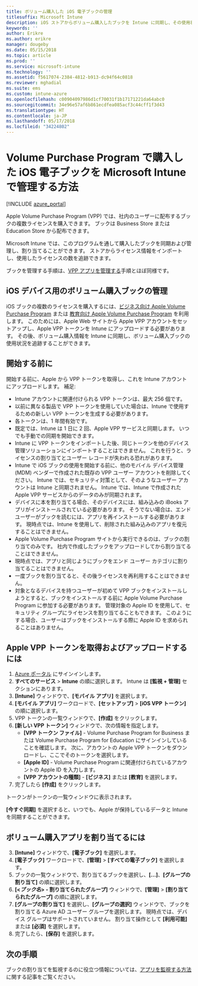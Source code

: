 ```yaml
---
title: ボリューム購入した iOS 電子ブックの管理
titlesuffix: Microsoft Intune
description: iOS ストアからボリューム購入したブックを Intune に同期し、その使用状況を管理および追跡する方法について説明します。
keywords: ''
author: Erikre
ms.author: erikre
manager: dougeby
ms.date: 05/15/2018
ms.topic: article
ms.prod: ''
ms.service: microsoft-intune
ms.technology: ''
ms.assetid: f5617074-2384-4812-b913-dc94f64c0818
ms.reviewer: mghadial
ms.suite: ems
ms.custom: intune-azure
ms.openlocfilehash: c00904097986d1cf70031f1b17171221da64abc0
ms.sourcegitcommit: 34e96e57af6b861ecdfea085acf3c44cff1f3d43
ms.translationtype: HT
ms.contentlocale: ja-JP
ms.lasthandoff: 05/17/2018
ms.locfileid: "34224802"
---
```

# <a name="how-to-manage-ios-ebooks-you-purchased-through-a-volume-purchase-program-with-microsoft-intune"></a>Volume Purchase Program で購入した iOS 電子ブックを Microsoft Intune で管理する方法


[!INCLUDE [azure_portal](./includes/azure_portal.md)]

Apple Volume Purchase Program (VPP) では、社内のユーザーに配布するブックの複数ライセンスを購入できます。 ブックは Business Store または Education Store から配布できます。

Microsoft Intune では、このプログラムを通して購入したブックを同期および管理し、割り当てることができます。 ストアからライセンス情報をインポートし、使用したライセンスの数を追跡できます。

ブックを管理する手順は、[VPP アプリを管理する](vpp-apps-ios.md)手順とほぼ同様です。

## <a name="manage-volume-purchased-books-for-ios-devices"></a>iOS デバイス用のボリューム購入ブックの管理
iOS ブックの複数のライセンスを購入するには、[ビジネス向け Apple Volume Purchase Program](http://www.apple.com/business/vpp/) または [教育向け Apple Volume Purchase Program](http://volume.itunes.apple.com/us/store) を利用します。 このためには、Apple Web サイトから Apple VPP アカウントをセットアップし、Apple VPP トークンを Intune にアップロードする必要があります。  その後、ボリューム購入情報を Intune に同期し、ボリューム購入ブックの使用状況を追跡することができます。

## <a name="before-you-start"></a>開始する前に
開始する前に、Apple から VPP トークンを取得し、これを Intune アカウントにアップロードします。 補足:

* Intune アカウントに関連付けられる VPP トークンは、最大 256 個です。
* 以前に異なる製品で VPP トークンを使用していた場合は、Intune で使用するための新しい VPP トークンを生成する必要があります。
* 各トークンは、1 年間有効です。
* 既定では、Intune は 1 日に 2 回、Apple VPP サービスと同期します。 いつでも手動での同期を開始できます。
* Intune に VPP トークンをインポートした後、同じトークンを他のデバイス管理ソリューションにインポートすることはできません。 これを行うと、ライセンスの割り当てとユーザー レコードが失われる恐れがあります。
* Intune で iOS ブックの使用を開始する前に、他のモバイル デバイス管理 (MDM) ベンダーで作成された既存の VPP ユーザー アカウントを削除してください。 Intune では、セキュリティ対策として、そのようなユーザー アカウントは Intune と同期されません。 Intune では、Intune で作成された Apple VPP サービスからのデータのみが同期されます。
* デバイスに本を割り当てる場合、そのデバイスには、組み込みの iBooks アプリがインストールされている必要があります。 そうでない場合は、エンド ユーザーがブックを読むには、アプリを再インストールする必要があります。 現時点では、Intune を使用して、削除された組み込みのアプリを復元することはできません。
* Apple Volume Purchase Program サイトから実行できるのは、ブックの割り当てのみです。 社内で作成したブックをアップロードしてから割り当てることはできません。
* 現時点では、アプリと同じようにブックをエンド ユーザー カテゴリに割り当てることはできません。
* 一度ブックを割り当てると、その後ライセンスを再利用することはできません。
* 対象となるデバイスを持つユーザーが初めて VPP ブックをインストールしようとすると、ブックをインストールする前に Apple Volume Purchase Program に参加する必要があります。 管理対象の Apple ID を使用して、セキュリティ グループにライセンスを割り当てることもできます。 このようにする場合、ユーザーはブックをインストールする際に Apple ID を求められることはありません。

## <a name="to-get-and-upload-an-apple-vpp-token"></a>Apple VPP トークンを取得およびアップロードするには

1. [Azure ポータル](https://portal.azure.com) にサインインします。
2. **すべてのサービス** > **Intune** の順に選択します。 Intune は **[監視 + 管理]** セクションにあります。
3. **[Intune]** ウィンドウで、**[モバイル アプリ]** を選択します。
1.  **[モバイル アプリ]** ワークロードで、**[セットアップ]** > **[iOS VPP トークン]** の順に選択します。
2.  VPP トークンの一覧ウィンドウで、**[作成]** をクリックします。
3.  **[新しい VPP トークン]** ウィンドウで、次の情報を指定します。
    - **[VPP トークン ファイル]** - Volume Purchase Program for Business または Volume Purchase Program for Education にサインインしていることを確認します。 次に、アカウントの Apple VPP トークンをダウンロードし、ここでそのトークンを選択します。
    - **[Apple ID]** - Volume Purchase Program に関連付けられているアカウントの Apple ID を入力します。
    - **[VPP アカウントの種類]** - **[ビジネス]** または **[教育]** を選択します。
4. 完了したら **[作成]** をクリックします。

トークンがトークンの一覧ウィンドウに表示されます。


**[今すぐ同期]** を選択すると、いつでも、Apple が保持しているデータと Intune を同期することができます。

## <a name="to-assign-a-volume-purchased-app"></a>ボリューム購入アプリを割り当てるには

3. **[Intune]** ウィンドウで、**[電子ブック]** を選択します。
1. **[電子ブック]** ワークロードで、**[管理]** > **[すべての電子ブック]** を選択します。
2. ブックの一覧ウィンドウで、割り当てるブックを選択し、**[...]**、**[グループの割り当て]** の順に選択します。
3. **[<*ブック名*> - 割り当てられたグループ]** ウィンドウで、**[管理]** > **[割り当てられたグループ]** の順に選択します。
4. **[グループの割り当て]** を選択し、**[グループの選択]** ウィンドウで、ブックを割り当てる Azure AD ユーザー グループを選択します。 現時点では、デバイス グループはサポートされていません。
割り当て操作として **[利用可能]** または **[必須]** を選択します。 
5. 完了したら、**[保存]** を選択します。

## <a name="next-steps"></a>次の手順

ブックの割り当てを監視するのに役立つ情報については、[アプリを監視する方法](apps-monitor.md)に関する記事をご覧ください。






